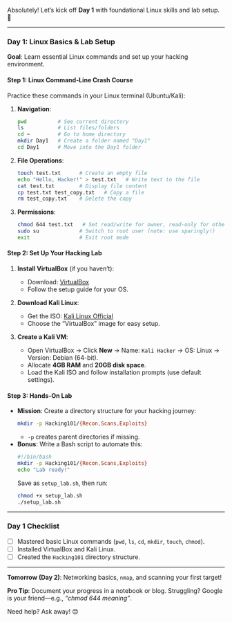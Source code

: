 Absolutely! Let’s kick off **Day 1** with foundational Linux skills and lab setup. 🚀  

---

### **Day 1: Linux Basics & Lab Setup**  
**Goal**: Learn essential Linux commands and set up your hacking environment.  

#### **Step 1: Linux Command-Line Crash Course**  
Practice these commands in your Linux terminal (Ubuntu/Kali):  

1. **Navigation**:  
   ```bash  
   pwd          # See current directory  
   ls           # List files/folders  
   cd ~         # Go to home directory  
   mkdir Day1   # Create a folder named "Day1"  
   cd Day1      # Move into the Day1 folder  
   ```  

2. **File Operations**:  
   ```bash  
   touch test.txt      # Create an empty file  
   echo "Hello, Hacker!" > test.txt   # Write text to the file  
   cat test.txt        # Display file content  
   cp test.txt test_copy.txt   # Copy a file  
   rm test_copy.txt    # Delete the copy  
   ```  

3. **Permissions**:  
   ```bash  
   chmod 644 test.txt   # Set read/write for owner, read-only for others  
   sudo su             # Switch to root user (note: use sparingly!)  
   exit                # Exit root mode  
   ```  

#### **Step 2: Set Up Your Hacking Lab**  
1. **Install VirtualBox** (if you haven’t):  
   - Download: [VirtualBox](https://www.virtualbox.org/)  
   - Follow the setup guide for your OS.  

2. **Download Kali Linux**:  
   - Get the ISO: [Kali Linux Official](https://www.kali.org/get-kali/)  
   - Choose the “VirtualBox” image for easy setup.  

3. **Create a Kali VM**:  
   - Open VirtualBox → Click **New** → Name: `Kali Hacker` → OS: Linux → Version: Debian (64-bit).  
   - Allocate **4GB RAM** and **20GB disk space**.  
   - Load the Kali ISO and follow installation prompts (use default settings).  

#### **Step 3: Hands-On Lab**  
- **Mission**: Create a directory structure for your hacking journey:  
  ```bash  
  mkdir -p Hacking101/{Recon,Scans,Exploits}  
  ```  
  - `-p` creates parent directories if missing.  
- **Bonus**: Write a Bash script to automate this:  
  ```bash  
  #!/bin/bash  
  mkdir -p Hacking101/{Recon,Scans,Exploits}  
  echo "Lab ready!"  
  ```  
  Save as `setup_lab.sh`, then run:  
  ```bash  
  chmod +x setup_lab.sh  
  ./setup_lab.sh  
  ```  

---

### **Day 1 Checklist**  
- [ ] Mastered basic Linux commands (`pwd`, `ls`, `cd`, `mkdir`, `touch`, `chmod`).  
- [ ] Installed VirtualBox and Kali Linux.  
- [ ] Created the `Hacking101` directory structure.  

---

**Tomorrow (Day 2)**: Networking basics, `nmap`, and scanning your first target!  

**Pro Tip**: Document your progress in a notebook or blog. Struggling? Google is your friend—e.g., *“chmod 644 meaning”*.  

Need help? Ask away! 😊
